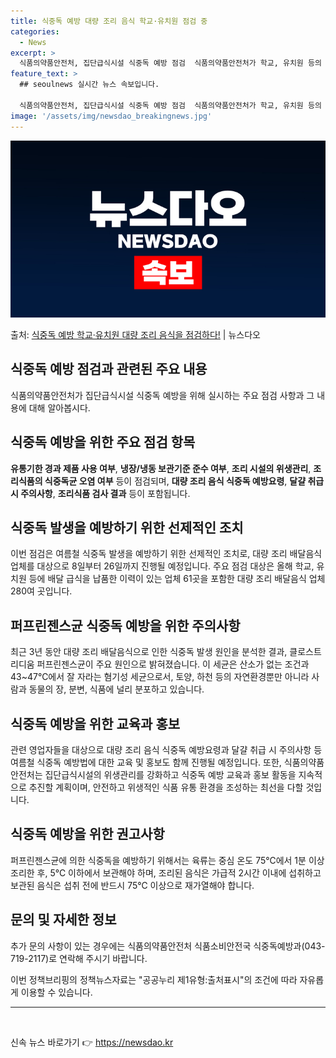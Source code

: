 ```yaml
---
title: 식중독 예방 대량 조리 음식 학교·유치원 점검 중
categories:
  - News
excerpt: >
  식품의약품안전처, 집단급식시설 식중독 예방 점검  식품의약품안전처가 학교, 유치원 등의 집단급식시설에 조리 …
feature_text: >
  ## seoulnews 실시간 뉴스 속보입니다.

  식품의약품안전처, 집단급식시설 식중독 예방 점검  식품의약품안전처가 학교, 유치원 등의 집단급식시설에 조리 …
image: '/assets/img/newsdao_breakingnews.jpg'
---
```


![뉴스다오 속보](/assets/img/newsdao_breakingnews.jpg)

<p>출처: <a href="https://newsdao.kr/4597" rel="dofollow">식중독 예방 학교·유치원 대량 조리 음식을 점검하다!</a> | 뉴스다오</p>

<h2 data-ke-size="size26">식중독 예방 점검과 관련된 주요 내용</h2>
<p data-ke-size="size16">식품의약품안전처가 집단급식시설 식중독 예방을 위해 실시하는 주요 점검 사항과 그 내용에 대해 알아봅시다.</p>

<h2>식중독 예방을 위한 주요 점검 항목</h2>
<p data-ke-size="size16"><b>유통기한 경과 제품 사용 여부</b>, <b>냉장/냉동 보관기준 준수 여부</b>, <b>조리 시설의 위생관리</b>, <b>조리식품의 식중독균 오염 여부</b> 등이 점검되며, <b>대량 조리 음식 식중독 예방요령</b>, <b>달걀 취급 시 주의사항</b>, <b>조리식품 검사 결과</b> 등이 포함됩니다.</p>

<h2>식중독 발생을 예방하기 위한 선제적인 조치</h2>
<p data-ke-size="size16">이번 점검은 여름철 식중독 발생을 예방하기 위한 선제적인 조치로, 대량 조리 배달음식 업체를 대상으로 8일부터 26일까지 진행될 예정입니다. 주요 점검 대상은 올해 학교, 유치원 등에 배달 급식을 납품한 이력이 있는 업체 61곳을 포함한 대량 조리 배달음식 업체 280여 곳입니다.</p>

<h2>퍼프린젠스균 식중독 예방을 위한 주의사항</h2>
<p data-ke-size="size16">최근 3년 동안 대량 조리 배달음식으로 인한 식중독 발생 원인을 분석한 결과, 클로스트리디움 퍼프린젠스균이 주요 원인으로 밝혀졌습니다. 이 세균은 산소가 없는 조건과 43~47℃에서 잘 자라는 혐기성 세균으로서, 토양, 하천 등의 자연환경뿐만 아니라 사람과 동물의 장, 분변, 식품에 널리 분포하고 있습니다.</p>

<h2>식중독 예방을 위한 교육과 홍보</h2>
<p data-ke-size="size16">관련 영업자들을 대상으로 대량 조리 음식 식중독 예방요령과 달걀 취급 시 주의사항 등 여름철 식중독 예방법에 대한 교육 및 홍보도 함께 진행될 예정입니다. 또한, 식품의약품안전처는 집단급식시설의 위생관리를 강화하고 식중독 예방 교육과 홍보 활동을 지속적으로 추진할 계획이며, 안전하고 위생적인 식품 유통 환경을 조성하는 최선을 다할 것입니다.</p>

<h2>식중독 예방을 위한 권고사항</h2>
<p data-ke-size="size16">퍼프린젠스균에 의한 식중독을 예방하기 위해서는 육류는 중심 온도 75℃에서 1분 이상 조리한 후, 5℃ 이하에서 보관해야 하며, 조리된 음식은 가급적 2시간 이내에 섭취하고 보관된 음식은 섭취 전에 반드시 75℃ 이상으로 재가열해야 합니다.</p>

<h2>문의 및 자세한 정보</h2>
<p data-ke-size="size16">추가 문의 사항이 있는 경우에는 식품의약품안전처 식품소비안전국 식중독예방과(043-719-2117)로 연락해 주시기 바랍니다.</p>
<p data-ke-size="size16">이번 정책브리핑의 정책뉴스자료는 "공공누리 제1유형:출처표시"의 조건에 따라 자유롭게 이용할 수 있습니다.</p>

<hr>
<p data-ke-size="size16">&nbsp;</p> 

신속 뉴스 바로가기 👉 <a href="https://newsdao.kr" rel="dofollow">https://newsdao.kr</a>


